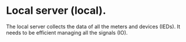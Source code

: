 # Local server (local).
The local server collects the data of all the meters and devices (IEDs).
It needs to be efficient managing all the signals (IO).